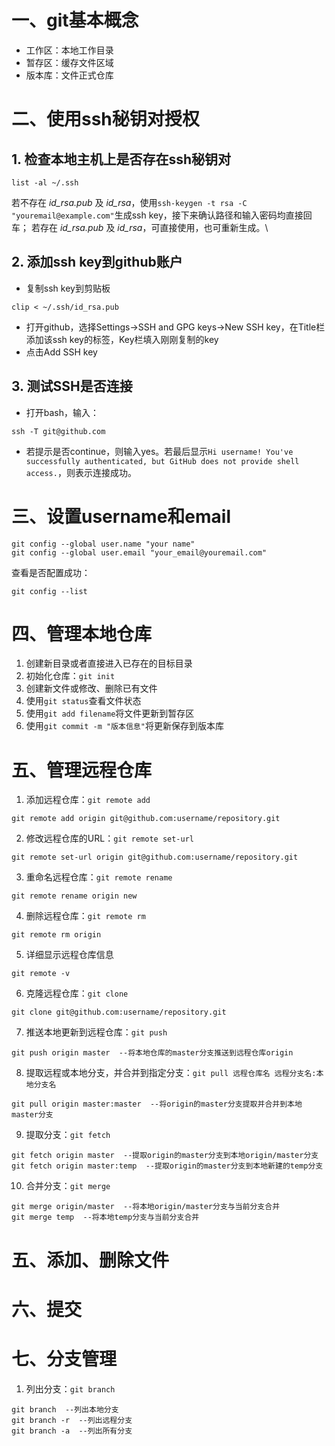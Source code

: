 # 一、git基本概念
- 工作区：本地工作目录
- 暂存区：缓存文件区域
- 版本库：文件正式仓库

# 二、使用ssh秘钥对授权

## 1. 检查本地主机上是否存在ssh秘钥对
```shell
list -al ~/.ssh
```
若不存在 *id_rsa.pub* 及 *id_rsa*，使用`ssh-keygen -t rsa -C "youremail@example.com"`生成ssh key，接下来确认路径和输入密码均直接回车；
若存在 *id_rsa.pub* 及 *id_rsa*，可直接使用，也可重新生成。\

## 2. 添加ssh key到github账户
- 复制ssh key到剪贴板
```shell
clip < ~/.ssh/id_rsa.pub
```
- 打开github，选择Settings->SSH and GPG keys->New SSH key，在Title栏添加该ssh key的标签，Key栏填入刚刚复制的key
- 点击Add SSH key

## 3. 测试SSH是否连接
- 打开bash，输入：
```shell
ssh -T git@github.com
```
- 若提示是否continue，则输入yes。若最后显示`Hi username! You've successfully authenticated, but GitHub does not
provide shell access.`，则表示连接成功。

# 三、设置username和email
```shell
git config --global user.name "your name"
git config --global user.email "your_email@youremail.com"
```
查看是否配置成功：
```shell
git config --list
```

# 四、管理本地仓库
1. 创建新目录或者直接进入已存在的目标目录
2. 初始化仓库：`git init`
3. 创建新文件或修改、删除已有文件
4. 使用`git status`查看文件状态
5. 使用`git add filename`将文件更新到暂存区
6. 使用`git commit -m "版本信息"`将更新保存到版本库


# 五、管理远程仓库
1. 添加远程仓库：`git remote add`
```
git remote add origin git@github.com:username/repository.git
```
2. 修改远程仓库的URL：`git remote set-url`
```
git remote set-url origin git@github.com:username/repository.git
```
3. 重命名远程仓库：`git remote rename`
```
git remote rename origin new
```
4. 删除远程仓库：`git remote rm`
```
git remote rm origin
```
5. 详细显示远程仓库信息
```
git remote -v
```
6. 克隆远程仓库：`git clone`
```
git clone git@github.com:username/repository.git
```
7. 推送本地更新到远程仓库：`git push`
```
git push origin master  --将本地仓库的master分支推送到远程仓库origin
```
8. 提取远程或本地分支，并合并到指定分支：`git pull 远程仓库名 远程分支名:本地分支名`
```
git pull origin master:master  --将origin的master分支提取并合并到本地master分支
```
9. 提取分支：`git fetch`
```
git fetch origin master  --提取origin的master分支到本地origin/master分支
git fetch origin master:temp  --提取origin的master分支到本地新建的temp分支
```
10. 合并分支：`git merge`
```
git merge origin/master  --将本地origin/master分支与当前分支合并
git merge temp  --将本地temp分支与当前分支合并
```
# 五、添加、删除文件

# 六、提交

# 七、分支管理
1. 列出分支：`git branch`
```
git branch  --列出本地分支
git branch -r  --列出远程分支
git branch -a  --列出所有分支
```
